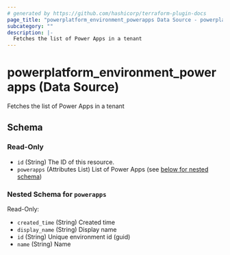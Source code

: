 ```yaml
---
# generated by https://github.com/hashicorp/terraform-plugin-docs
page_title: "powerplatform_environment_powerapps Data Source - powerplatform"
subcategory: ""
description: |-
  Fetches the list of Power Apps in a tenant
---
```


# powerplatform_environment_powerapps (Data Source)

Fetches the list of Power Apps in a tenant



<!-- schema generated by tfplugindocs -->
## Schema

### Read-Only

- `id` (String) The ID of this resource.
- `powerapps` (Attributes List) List of Power Apps (see [below for nested schema](#nestedatt--powerapps))

<a id="nestedatt--powerapps"></a>
### Nested Schema for `powerapps`

Read-Only:

- `created_time` (String) Created time
- `display_name` (String) Display name
- `id` (String) Unique environment id (guid)
- `name` (String) Name
